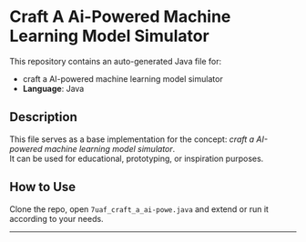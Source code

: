 # Craft A Ai-Powered Machine Learning Model Simulator

This repository contains an auto-generated Java file for:

- craft a AI-powered machine learning model simulator
- **Language**: Java

## Description

This file serves as a base implementation for the concept: *craft a AI-powered machine learning model simulator*.  
It can be used for educational, prototyping, or inspiration purposes.

## How to Use

Clone the repo, open `7uaf_craft_a_ai-powe.java` and extend or run it according to your needs.

---


